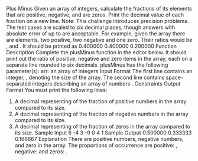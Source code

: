 Plus Minus
Given an array of integers, calculate the fractions of its elements that are positive, negative, and are
zeros. Print the decimal value of each fraction on a new line.
Note: This challenge introduces precision problems. The test cases are scaled to six decimal places,
though answers with absolute error of up to are acceptable.
For example, given the array there are elements, two positive, two negative and
one zero. Their ratios would be , and . It should be printed as
0.400000
0.400000
0.200000
Function Description
Complete the plusMinus function in the editor below. It should print out the ratio of positive, negative and
zero items in the array, each on a separate line rounded to six decimals.
plusMinus has the following parameter(s):
arr: an array of integers
Input Format
The first line contains an integer, , denoting the size of the array.
The second line contains space-separated integers describing an array of numbers
.
Constraints
Output Format
You must print the following lines:
1. A decimal representing of the fraction of positive numbers in the array compared to its size.
2. A decimal representing of the fraction of negative numbers in the array compared to its size.
3. A decimal representing of the fraction of zeros in the array compared to its size.
Sample Input
6
-4 3 -9 0 4 1
Sample Output
0.500000
0.333333
0.166667
Explanation
There are positive numbers, negative numbers, and zero in the array.
The proportions of occurrence are positive: , negative: and zeros:
.